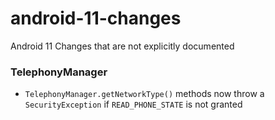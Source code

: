 # android-11-changes
Android 11 Changes that are not explicitly documented

### TelephonyManager
- `TelephonyManager.getNetworkType()` methods now throw a `SecurityException` if `READ_PHONE_STATE` is not granted  
